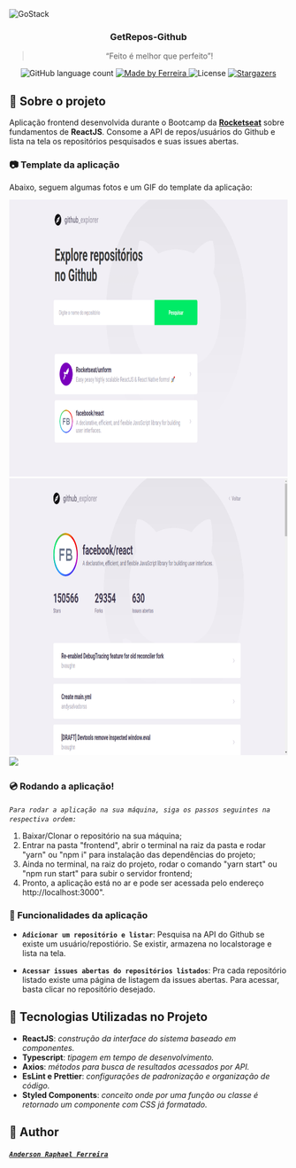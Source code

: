 <img alt="GoStack" src="https://reactjs.org/logo-og.png" />

<h3 align="center">
  GetRepos-Github
</h3>

<blockquote align="center">“Feito é melhor que perfeito”!</blockquote>

<p align="center">
  <img alt="GitHub language count" src="https://img.shields.io/github/languages/count/ferreirase/GoFinances?color=%2304D361">

  <a href="https://www.linkedin.com/in/anderson-raphael-ferreira">
    <img alt="Made by Ferreira" src="https://img.shields.io/badge/made%20by-Ferreira-%2304D361">
  </a>

  <img alt="License" src="https://img.shields.io/badge/license-MIT-%2304D361">

  <a href="https://github.com/ferreirase/GoFinances/stargazers">
    <img alt="Stargazers" src="https://img.shields.io/github/stars/ferreirase/GoFinances?style=social">
  </a>
</p>

## :rocket: Sobre o projeto

Aplicação frontend desenvolvida durante o Bootcamp da **[Rocketseat](https://rocketseat.com.br/)** sobre fundamentos de **ReactJS**. Consome a API de repos/usuários do Github e lista na tela os repositórios pesquisados e suas issues abertas.


### :camera: Template da aplicação

Abaixo, seguem algumas fotos e um GIF do template da aplicação:

<img src="/assets/home.png" height="500" width="1200">

<img src="/assets/issues.png" height="500" width="1200">

<img src="/assets/usage.gif">


### :cd: Rodando a aplicação!

*``` Para rodar a aplicação na sua máquina, siga os passos seguintes na respectiva ordem: ```*

  1. Baixar/Clonar o repositório na sua máquina;
  2. Entrar na pasta "frontend", abrir o terminal na raiz da pasta e rodar "yarn" ou "npm i" para instalação das          dependências do projeto;
  3. Ainda no terminal, na raiz do projeto, rodar o comando "yarn start" ou "npm run start" para subir o servidor frontend;
  4. Pronto, a aplicação está no ar e pode ser acessada pelo endereço http://localhost:3000".
  

### :wrench: Funcionalidades da aplicação

- **`Adicionar um repositório e listar`**: Pesquisa na API do Github se existe um usuário/repostiório. Se existir, armazena no localstorage e lista na tela. 

- **`Acessar issues abertas do repositórios listados`**: Pra cada repositório listado existe uma página de listagem da issues abertas. Para acessar, basta clicar no repositório desejado. 


## :memo: Tecnologias Utilizadas no Projeto

- **ReactJS**: *construção da interface do sistema baseado em componentes.*
- **Typescript**: *tipagem em tempo de desenvolvimento.*
- **Axios**: *métodos para busca de resultados acessados por API.* 
- **EsLint e Prettier**: *configurações de padronização e organização de código.* 
- **Styled Components**: *conceito onde por uma função ou classe é retornado um componente com CSS já formatado.*

## :man: Author
[**_```Anderson Raphael Ferreira```_**](https://www.linkedin.com/in/anderson-raphael-ferreira/)
